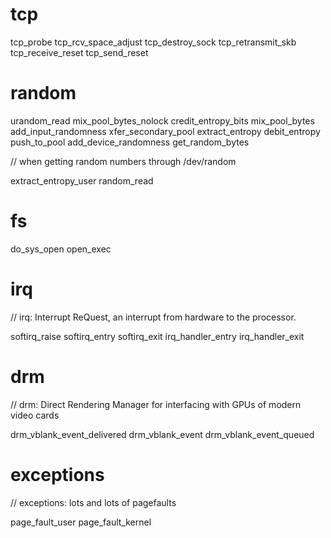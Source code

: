 
# tcp

tcp_probe
tcp_rcv_space_adjust
tcp_destroy_sock
tcp_retransmit_skb
tcp_receive_reset
tcp_send_reset

# random

urandom_read
mix_pool_bytes_nolock
credit_entropy_bits
mix_pool_bytes
add_input_randomness
xfer_secondary_pool
extract_entropy
debit_entropy
push_to_pool
add_device_randomness
get_random_bytes

// when getting random numbers through /dev/random

extract_entropy_user
random_read

# fs

do_sys_open
open_exec


# irq
// irq: Interrupt ReQuest, an interrupt from hardware to the processor.

softirq_raise
softirq_entry
softirq_exit
irq_handler_entry
irq_handler_exit


# drm
// drm: Direct Rendering Manager for interfacing with GPUs of modern video cards

drm_vblank_event_delivered
drm_vblank_event
drm_vblank_event_queued

# exceptions
// exceptions: lots and lots of pagefaults

page_fault_user
page_fault_kernel